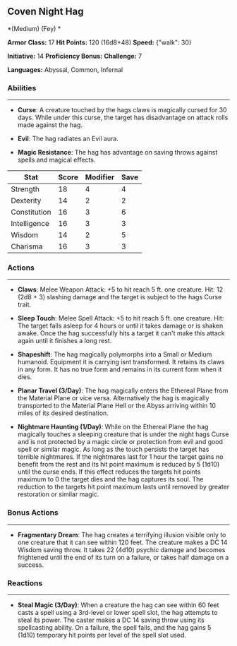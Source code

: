 ## Coven Night Hag
*(Medium) (Fey) *

**Armor Class:** 17
**Hit Points:** 120 (16d8+48)
**Speed:** {"walk": 30}

**Initiative:** 14
**Proficiency Bonus:**
**Challenge:** 7

**Languages:** Abyssal, Common, Infernal

### Abilities
 --- 
- **Curse**: A creature touched by the hags claws is magically cursed for 30 days. While under this curse, the target has disadvantage on attack rolls made against the hag.

- **Evil**: The hag radiates an Evil aura.

- **Magic Resistance**: The hag has advantage on saving throws against spells and magical effects.



| Stat | Score | Modifier | Save |
| ---- | ---- | ---- | ---- |
| Strength | 18 | 4 | 4 |
| Dexterity | 14 | 2 | 2 |
| Constitution | 16 | 3 | 6 |
| Intelligence | 16 | 3 | 3 |
| Wisdom | 14 | 2 | 5 |
| Charisma | 16 | 3 | 3 |

### Actions
 --- 
- **Claws**: Melee Weapon Attack: +5 to hit  reach 5 ft.  one creature. Hit: 12 (2d8 + 3) slashing damage  and the target is subject to the hags Curse trait.

- **Sleep Touch**: Melee Spell Attack: +5 to hit  reach 5 ft.  one creature. Hit: The target falls asleep for 4 hours or until it takes damage or is shaken awake. Once the hag successfully hits a target  it can't make this attack again until it finishes a long rest.

- **Shapeshift**: The hag magically polymorphs into a Small or Medium humanoid. Equipment it is carrying isnt transformed. It retains its claws in any form. It has no true form and remains in its current form when it dies.

- **Planar Travel (3/Day)**: The hag magically enters the Ethereal Plane from the Material Plane  or vice versa. Alternatively  the hag is magically transported to the Material Plane  Hell  or the Abyss  arriving within 10 miles of its desired destination.

- **Nightmare Haunting (1/Day)**: While on the Ethereal Plane  the hag magically touches a sleeping creature that is under the night hags Curse and is not protected by a magic circle or protection from evil and good spell or similar magic. As long as the touch persists  the target has terrible nightmares. If the nightmares last for 1 hour  the target gains no benefit from the rest  and its hit point maximum is reduced by 5 (1d10) until the curse ends. If this effect reduces the targets hit points maximum to 0  the target dies and the hag captures its soul. The reduction to the targets hit point maximum lasts until removed by greater restoration or similar magic.

### Bonus Actions
 --- 
- **Fragmentary Dream**: The hag creates a terrifying illusion visible only to one creature that it can see within 120 feet. The creature makes a DC 14 Wisdom saving throw. It takes 22 (4d10) psychic damage and becomes frightened until the end of its turn on a failure, or takes half damage on a success.

### Reactions
 --- 
- **Steal Magic (3/Day)**: When a creature the hag can see within 60 feet casts a spell using a 3rd-level or lower spell slot, the hag attempts to steal its power. The caster makes a DC 14 saving throw using its spellcasting ability. On a failure, the spell fails, and the hag gains 5 (1d10) temporary hit points per level of the spell slot used.

